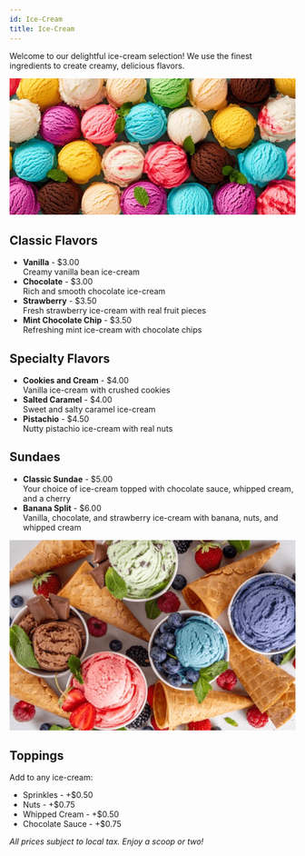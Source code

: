 ```yaml
---
id: Ice-Cream
title: Ice-Cream
---
```


Welcome to our delightful ice-cream selection! We use the finest ingredients to create creamy, delicious flavors.

![IceCream](ice-cream.png) 

## Classic Flavors
- **Vanilla** - $3.00  
  Creamy vanilla bean ice-cream
- **Chocolate** - $3.00  
  Rich and smooth chocolate ice-cream
- **Strawberry** - $3.50  
  Fresh strawberry ice-cream with real fruit pieces
- **Mint Chocolate Chip** - $3.50  
  Refreshing mint ice-cream with chocolate chips

## Specialty Flavors
- **Cookies and Cream** - $4.00  
  Vanilla ice-cream with crushed cookies
- **Salted Caramel** - $4.00  
  Sweet and salty caramel ice-cream
- **Pistachio** - $4.50  
  Nutty pistachio ice-cream with real nuts

## Sundaes
- **Classic Sundae** - $5.00  
  Your choice of ice-cream topped with chocolate sauce, whipped cream, and a cherry
- **Banana Split** - $6.00  
  Vanilla, chocolate, and strawberry ice-cream with banana, nuts, and whipped cream

![IceCream](iceCream.png) 

## Toppings
Add to any ice-cream:
- Sprinkles - +$0.50
- Nuts - +$0.75
- Whipped Cream - +$0.50
- Chocolate Sauce - +$0.75

*All prices subject to local tax. Enjoy a scoop or two!*
